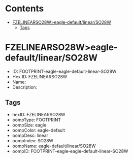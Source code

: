 



Contents
========

* [FZELINEARSO28W>eagle-default/linear/SO28W](#fzelinearso28weagle-defaultlinearso28w)
	* [Tags](#tags)

# FZELINEARSO28W>eagle-default/linear/SO28W

- ID: FOOTPRINT-eagle-eagle-default-linear-SO28W
- Hex ID: FZELINEARSO28W
- Name: 
- Description: 

## Tags

- hexID: FZELINEARSO28W
- oompType: FOOTPRINT
- oompSize: eagle
- oompColor: eagle-default
- oompDesc: linear
- oompIndex: SO28W
- oompName: eagle-default/linear/SO28W
- oompID: FOOTPRINT-eagle-eagle-default-linear-SO28W
